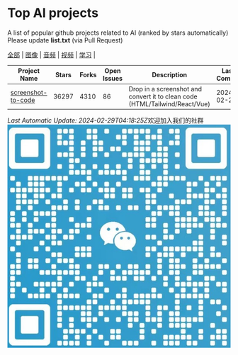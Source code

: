 # Top AI projects
A list of popular github projects related to AI (ranked by stars automatically)
Please update **list.txt** (via Pull Request)

<a href="./README.md">全部</a> |   <a href="./READMEpicture.md">图像</a> |   <a href="./READMEaudio.md">音频</a> | <a href="./READMEvideo.md">视频</a> | <a href="./READMElearn.md">学习</a> | 

| Project Name | Stars | Forks | Open Issues | Description | Last Commit |
| ------------ | ----- | ----- | ----------- | ----------- | ----------- |
| [screenshot-to-code](https://github.com/abi/screenshot-to-code) | 36297 | 4310 | 86 | Drop in a screenshot and convert it to clean code (HTML/Tailwind/React/Vue) | 2024-02-28 |

*Last Automatic Update: 2024-02-29T04:18:25Z*欢迎加入我们的社群 ![](https://raw.githubusercontent.com/mouuii/picture/master/weichat.jpg) 